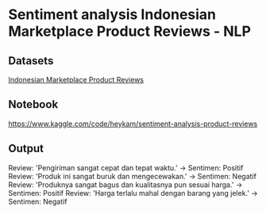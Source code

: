 # Sentiment analysis Indonesian Marketplace Product Reviews - NLP 

## Datasets
[Indonesian Marketplace Product Reviews](https://www.kaggle.com/datasets/taqiyyaghazi/indonesian-marketplace-product-reviews/data)

## Notebook
https://www.kaggle.com/code/heykam/sentiment-analysis-product-reviews

## Output
Review: 'Pengiriman sangat cepat dan tepat waktu.' -> Sentimen: Positif
Review: 'Produk ini sangat buruk dan mengecewakan.' -> Sentimen: Negatif
Review: 'Produknya sangat bagus dan kualitasnya pun sesuai harga.' -> Sentimen: Positif
Review: 'Harga terlalu mahal dengan barang yang jelek.' -> Sentimen: Negatif
